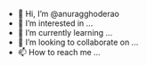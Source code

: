 - 👋 Hi, I’m @anuragghoderao
- 👀 I’m interested in ...
- 🌱 I’m currently learning ...
- 💞️ I’m looking to collaborate on ...
- 📫 How to reach me ...

<!---
anuragghoderao/anuragghoderao is a ✨ special ✨ repository because its `README.md` (this file) appears on your GitHub profile.
You can click the Preview link to take a look at your changes.
--->

